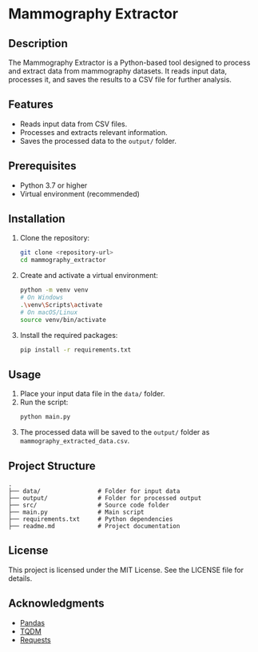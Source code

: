 # Mammography Extractor

## Description
The Mammography Extractor is a Python-based tool designed to process and extract data from mammography datasets. It reads input data, processes it, and saves the results to a CSV file for further analysis.

## Features
- Reads input data from CSV files.
- Processes and extracts relevant information.
- Saves the processed data to the `output/` folder.

## Prerequisites
- Python 3.7 or higher
- Virtual environment (recommended)

## Installation
1. Clone the repository:
   ```bash
   git clone <repository-url>
   cd mammography_extractor
   ```

2. Create and activate a virtual environment:
   ```bash
   python -m venv venv
   # On Windows
   .\venv\Scripts\activate
   # On macOS/Linux
   source venv/bin/activate
   ```

3. Install the required packages:
   ```bash
   pip install -r requirements.txt
   ```

## Usage
1. Place your input data file in the `data/` folder.
2. Run the script:
   ```bash
   python main.py
   ```
3. The processed data will be saved to the `output/` folder as `mammography_extracted_data.csv`.

## Project Structure
```
.
├── data/                # Folder for input data
├── output/              # Folder for processed output
├── src/                 # Source code folder
├── main.py              # Main script
├── requirements.txt     # Python dependencies
├── readme.md            # Project documentation
```

## License
This project is licensed under the MIT License. See the LICENSE file for details.

## Acknowledgments
- [Pandas](https://pandas.pydata.org/)
- [TQDM](https://tqdm.github.io/)
- [Requests](https://docs.python-requests.org/)
